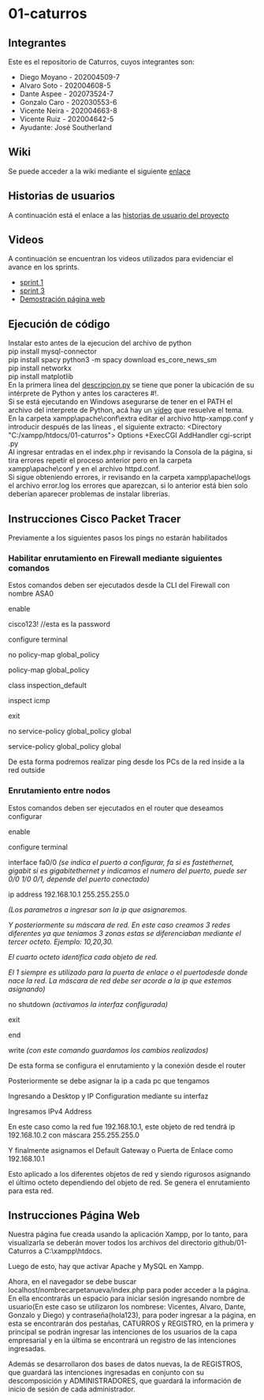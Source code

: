 # 01-caturros


## Integrantes
Este es el repositorio de Caturros, cuyos integrantes son:
* Diego Moyano - 202004509-7
* Alvaro Soto - 202004608-5
* Dante Aspee - 202073524-7
* Gonzalo Caro - 202030553-6
* Vicente Neira - 202004663-8
* Vicente Ruiz - 202004642-5
* Ayudante: José Southerland


## Wiki
Se puede acceder a la wiki mediante el siguiente [enlace](https://github.com/INF225-2023-2-P201/01-caturros/wiki)


## Historias de usuarios 
A continuación está el enlace a las [historias de usuario del proyecto](https://github.com/INF225-2023-2-P201/01-caturros/issues)

## Videos
A continuación se encuentran los videos utilizados para evidenciar el avance en los sprints.
* [sprint 1](https://www.youtube.com/watch?v=nVbRdrlfwEM)
* [sprint 3](https://www.youtube.com/watch?v=Mr7GJP_TreA)
* [Demostración página web](https://www.youtube.com/watch?v=NXTS4NMlJdc&embeds_referring_euri=http%3A%2F%2Flocalhost%2F&source_ve_path=Mjg2NjY&feature=emb_logo)

## Ejecución de código
Instalar esto antes de la ejecucion del archivo de python  
pip install mysql-connector   
pip install spacy
python3 -m spacy download es_core_news_sm  
pip install networkx  
pip install matplotlib  
En la primera línea del [descripcion.py](https://github.com/INF225-2023-2-P201/01-caturros/blob/main/descripcion.py) se tiene que poner la ubicación de su intérprete de Python y antes los caracteres #!.  
Si se está ejecutando en Windows asegurarse de tener en el PATH el archivo del interprete de Python, acá hay un [vídeo](https://www.youtube.com/watch?v=B08TNPt7a-M&ab_channel=Pilodev) que resuelve el tema.  
En la carpeta xampp\apache\conf\extra editar el archivo http-xampp.conf y introducir después de las líneas <Directory>, el siguiente extracto:
<Directory "C:/xampp/htdocs/01-caturros">
    Options +ExecCGI
    AddHandler cgi-script .py
</Directory>  
Al ingresar entradas en el index.php ir revisando la Consola de la página, si tira errores repetir el proceso anterior pero en la carpeta xampp\apache\conf y en el archivo httpd.conf.  
Si sigue obteniendo errores, ir revisando en la carpeta xampp\apache\logs el archivo error.log los errores que aparezcan, si lo anterior está bien solo deberían aparecer problemas de instalar librerías.

## Instrucciones Cisco Packet Tracer
Previamente a los siguientes pasos los pings no estarán habilitados

### Habilitar enrutamiento en Firewall mediante siguientes comandos

Estos comandos deben ser ejecutados desde la CLI del Firewall con nombre ASA0

enable

cisco123! //esta es la password

configure terminal 

no policy-map global_policy

policy-map global_policy

class inspection_default 

inspect icmp

exit

no service-policy global_policy global

service-policy global_policy global

De esta forma podremos realizar ping desde los PCs de la red inside a la red outside 

### Enrutamiento entre nodos

Estos comandos deben ser ejecutados en el router que deseamos configurar

enable

configure terminal

interface fa0/0 *(se indica el puerto a configurar, fa si es fastethernet, gigabit si es gigabitethernet y indicamos el numero del puerto, puede ser 0/0 1/0 0/1, depende del puerto conectado)*

ip address 192.168.10.1 255.255.255.0 

*(Los parametros a ingresar son la ip que asignaremos.* 

*Y posteriormente su máscara de red. En este caso creamos 3 redes diferentes ya que teniamos 3 zonas estas se diferenciaban mediante el tercer octeto. Ejemplo: 10,20,30.*

*El cuarto octeto identifica cada objeto de red.* 

*El 1 siempre es utilizado para la puerta de enlace o el puertodesde donde nace la red. La máscara de red debe ser acorde a la ip que estemos asignando)*

no shutdown *(activamos la interfaz configurada)*

exit 

end

write *(con este comando guardamos los cambios realizados)*

De esta forma se configura el enrutamiento y la conexión desde el router

Posteriormente se debe asignar la ip a cada pc que tengamos 

Ingresando a Desktop y IP Configuration mediante su interfaz

Ingresamos IPv4 Address

En este caso como la red fue 192.168.10.1, este objeto de red tendrá ip 192.168.10.2 con máscara 255.255.255.0

Y finalmente asignamos el Default Gateway o Puerta de Enlace como 192.168.10.1

Esto aplicado a los diferentes objetos de red y siendo rigurosos asignando el último octeto dependiendo del objeto de red. Se genera el enrutamiento para esta red. 

## Instrucciones Página Web
Nuestra página fue creada usando la aplicación Xampp, por lo tanto, para visualizarla se deberán mover todos los archivos del directorio github/01-Caturros a C:\xampp\htdocs.

Luego de esto, hay que activar Apache y MySQL en Xampp.

Ahora, en el navegador se debe buscar localhost/nombrecarpetanueva/index.php para poder acceder a la página. En ella encontrarás un espacio para iniciar sesión ingresando nombre de usuario(En este caso se utilizaron los nombrese: Vicentes, Alvaro, Dante, Gonzalo y Diego) y contraseña(hola123), para poder ingresar a la página, en esta se encontrarán dos pestañas, CATURROS y REGISTRO, en la primera y principal se podrán ingresar las intenciones de los usuarios de la capa empresarial y en la última se encontrará un registro de las intenciones ingresadas.

Además se desarrollaron dos bases de datos nuevas, la de REGISTROS, que guardará las intenciones ingresadas en conjunto con su descomposición y ADMINISTRADORES, que guardará la información de inicio de sesión de cada administrador.
